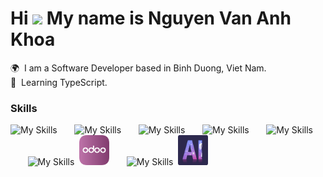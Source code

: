 # Hi ![](https://user-images.githubusercontent.com/18350557/176309783-0785949b-9127-417c-8b55-ab5a4333674e.gif) My name is Nguyen Van Anh Khoa

🌍 &nbsp;I am a Software Developer based in Binh Duong, Viet Nam.<br>
🧠 &nbsp;Learning TypeScript.<br/>

### Skills

![My Skills](https://skillicons.dev/icons?i=html,css)&nbsp;&nbsp;&nbsp;&nbsp;&nbsp;&nbsp;&nbsp;![My Skills](https://skillicons.dev/icons?i=js,bootstrap)&nbsp;&nbsp;&nbsp;&nbsp;&nbsp;&nbsp;&nbsp;![My Skills](https://skillicons.dev/icons?i=react,redux)&nbsp;&nbsp;&nbsp;&nbsp;&nbsp;&nbsp;&nbsp;![My Skills](https://skillicons.dev/icons?i=next,tailwind)&nbsp;&nbsp;&nbsp;&nbsp;&nbsp;&nbsp;&nbsp;![My Skills](https://skillicons.dev/icons?i=express,mongodb)&nbsp;&nbsp;&nbsp;&nbsp;&nbsp;&nbsp;&nbsp;![My Skills](https://skillicons.dev/icons?i=python)&nbsp;&nbsp;<a href="./odoo.png" target="_blank"><img src="./odoo.png" alt="Odoo" width="48" height="48"></a>&nbsp;&nbsp;&nbsp;&nbsp;&nbsp;&nbsp;&nbsp;![My Skills](https://skillicons.dev/icons?i=scss)&nbsp;&nbsp;<a href="./ai.png" target="_blank"><img src="./ai.png" alt="AI" width="48" height="48"></a>
